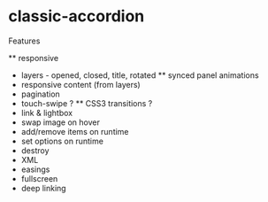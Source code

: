 classic-accordion
=================

Features

** responsive
* layers - opened, closed, title, rotated
** synced panel animations
* responsive content (from layers)
* pagination
* touch-swipe ?
** CSS3 transitions ?
* link & lightbox
* swap image on hover
* add/remove items on runtime
* set options on runtime
* destroy
* XML
* easings
* fullscreen
* deep linking